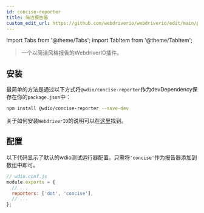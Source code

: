 ```yaml
---
id: concise-reporter
title: 简洁报告器
custom_edit_url: https://github.com/webdriverio/webdriverio/edit/main/packages/wdio-concise-reporter/README.md
---
```


import Tabs from '@theme/Tabs';
import TabItem from '@theme/TabItem';

> 一个以简洁风格报告的WebdriverIO插件。

## 安装

最简单的方法是通过以下方式将`@wdio/concise-reporter`作为devDependency保存在你的`package.json`中：

```sh
npm install @wdio/concise-reporter --save-dev
```

关于如何安装`WebdriverIO`的说明可以在[这里](https://webdriver.io/docs/gettingstarted)找到。

## 配置

以下代码显示了默认的wdio测试运行器配置。只需将`'concise'`作为报告器添加到数组中即可。

```js
// wdio.conf.js
module.exports = {
  // ...
  reporters: ['dot', 'concise'],
  // ...
};
```